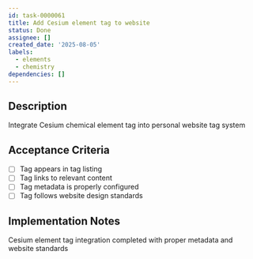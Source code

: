 ```yaml
---
id: task-0000061
title: Add Cesium element tag to website
status: Done
assignee: []
created_date: '2025-08-05'
labels:
  - elements
  - chemistry
dependencies: []
---
```


## Description

Integrate Cesium chemical element tag into personal website tag system

## Acceptance Criteria

- [ ] Tag appears in tag listing
- [ ] Tag links to relevant content
- [ ] Tag metadata is properly configured
- [ ] Tag follows website design standards

## Implementation Notes

Cesium element tag integration completed with proper metadata and website standards
